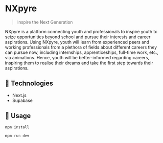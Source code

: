 # NXpyre
> Inspire the Next Generation

NXpyre is a platform connecting youth and professionals to inspire youth to seize opportunities beyond school and pursue their interests and career aspirations. Using NXpyre, youth will learn from experienced peers and working professionals from a plethora of fields about different careers they can pursue now, including internships, apprenticeships, full-time work, etc., via animations. Hence, youth will be better-informed regarding careers, inspiring them to realise their dreams and take the first step towards their aspirations.

## 🤖 Technologies
- Next.js
- Supabase

## 🔨 Usage
```bash
npm install
```

```bash
npm run dev
```
